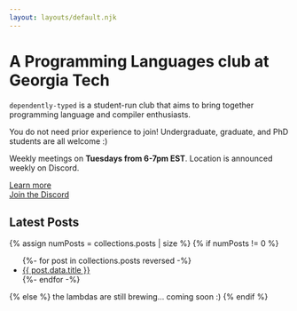 ```yaml
---
layout: layouts/default.njk
---
```


# A Programming Languages club at Georgia Tech

`dependently-typed` is a student-run club that aims to bring together programming language and compiler enthusiasts.

You do not need prior experience to join! Undergraduate, graduate, and PhD students are all welcome :)

Weekly meetings on **Tuesdays from 6-7pm EST**. Location is announced weekly on Discord.

<a href="{{ social.wiki }}/about" target="_blank">Learn more</a>
<br>
<a href="{{ social.discord }}" target="_blank">Join the Discord</a>

## Latest Posts

{% assign numPosts = collections.posts | size %}
{% if numPosts != 0 %}
<ul>
{%- for post in collections.posts reversed -%}
  <li><a href="{{ post.url }}">{{ post.data.title }}</a></li>
{%- endfor -%}
</ul>
{% else %}
the lambdas are still brewing... coming soon :)
{% endif %}
